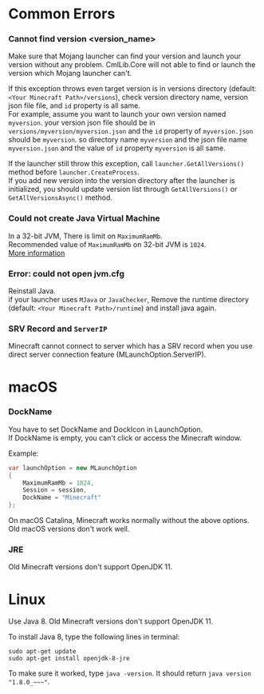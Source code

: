 # Common Errors

### Cannot find version <version_name>

Make sure that Mojang launcher can find your version and launch your version without any problem. CmlLib.Core will not able to find or launch the version which Mojang launcher can't.

If this exception throws even target version is in versions directory (default: `<Your Minecraft Path>/versions`), check version directory name, version json file file, and `id` property is all same.  
For example, assume you want to launch your own version named `myversion`. your version json file should be in `versions/myversion/myversion.json` and the `id` property of `myversion.json` should be `myversion`. so directory name `myversion` and the json file name `myversion.json` and the value of `id` property `myversion` is all same.  

If the launcher still throw this exception, call `launcher.GetAllVersions()` method before `launcher.CreateProcess`.  
If you add new version into the version directory after the launcher is initialized, you should update version list through `GetAllVersions()` or `GetAllVersionsAsync()` method.

### Could not create Java Virtual Machine
In a 32-bit JVM, There is limit on `MaximumRamMb`.  
Recommended value of `MaximumRamMb` on 32-bit JVM is `1024`.  
[More information](https://stackoverflow.com/questions/1434779/maximum-java-heap-size-of-a-32-bit-jvm-on-a-64-bit-os/7019624#7019624)

### Error: could not open jvm.cfg
Reinstall Java.  
if your launcher uses `MJava` or `JavaChecker`, Remove the runtime directory (default: `<Your Minecraft Path>/runtime`) and install java again.

### SRV Record and `ServerIP`

Minecraft cannot connect to server which has a SRV record when you use direct server connection feature (MLaunchOption.ServerIP).  

# macOS

### DockName
You have to set DockName and DockIcon in LaunchOption.  
If DockName is empty, you can't click or access the Minecraft window.

Example:

```csharp
var launchOption = new MLaunchOption
{
    MaximumRamMb = 1024,
    Session = session, 
    DockName = "Minecraft"
};
```

On macOS Catalina, Minecraft works normally without the above options. Old macOS versions don't work well.

### JRE
Old Minecraft versions don't support OpenJDK 11.

# Linux
Use Java 8. Old Minecraft versions don't support OpenJDK 11.

To install Java 8, type the following lines in terminal:

```
sudo apt-get update
sudo apt-get install openjdk-8-jre
```

To make sure it worked, type `java -version`. It should return `java version "1.8.0_~~~"`.
